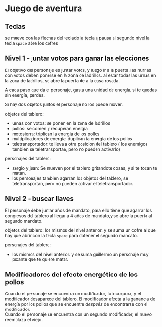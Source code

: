 # Juego de aventura

## Teclas
se mueve con las flechas del teclado
la tecla `q` pausa al segundo nivel
la tecla `space` abre los cofres

## Nivel 1 - juntar votos para ganar las elecciones

El objetivo del personaje es juntar votos, y luego ir a la puerta.
las hurnas con votos deben ponerse en la zona de ladrillos. al estar todas las urnas en la zona de ladrillos, se abre la puerta de a la casa rosada.

A cada paso que da el personaje, gasta una unidad de energía.
si te quedas sin energía, perdes.

Si hay dos objetos juntos el personaje no los puede mover.

objetos del tablero:
- urnas con votos: se ponen en la zona de ladrillos
- pollos: se comen y recuperan energía
- motosierra: triplican la energia de los pollos
- multiplicadores de energia: duplican la energia de los pollos
- teletransportador: te lleva a otra posicion del tablero ( los enemigos tambien se teletransportan, pero no pueden activarlo)

personajes del tablero:
- sergio y juan: Se mueven por el tablero gritandote cosas, y si te tocan te matan.
- los personajes tambien agarran los objetos del tablero, se teletransportan, pero no pueden activar el teletransportador.

## Nivel 2 - buscar llaves
El personaje debe juntar años de mandato, para ello tiene que agarrar los congresos del tablero al llegar a 4 años de mandato,y se abre la puerta al segundo mandato.

objetos del tablero:
los mismos del nivel anterior.
y se suma un cofre al que hay que abrir con la tecla `space` para obtener el segundo mandato.

personajes del tablero:
- los mismos del nivel anterior. y se suma guillermo un personaje muy picante que te quiere matar.


## Modificadores del efecto energético de los pollos


Cuando el personaje se encuentra un modificador, lo incorpora, y el modificador desaparece del tablero. El modificador afecta a la ganancia de energía por los pollos que se encuentre _después_ de encontrarse con el modificador.  
Cuando el personaje se encuentra con un segundo modificador, el nuevo reemplaza el viejo.

